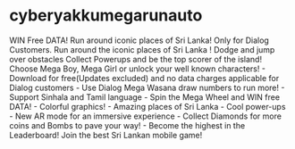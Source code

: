 # cyberyakkumegarunauto
WIN Free DATA! Run around iconic places of Sri Lanka! Only for Dialog Customers.  Run around the iconic places of Sri Lanka ! Dodge and jump over obstacles  Collect Powerups and be the top scorer of the island!  Choose Mega Boy, Mega Girl or unlock your well known characters! - Download for free(Updates excluded)  and no data charges applicable for Dialog customers  - Use Dialog Mega Wasana draw numbers to run more! - Support Sinhala and Tamil language  - Spin the Mega Wheel and WIN free DATA! - Colorful graphics! - Amazing places of Sri Lanka - Cool power-ups - New AR mode for an immersive experience - Collect Diamonds for more coins and Bombs to pave your way! - Become the highest in the Leaderboard!  Join the best Sri Lankan mobile game!
